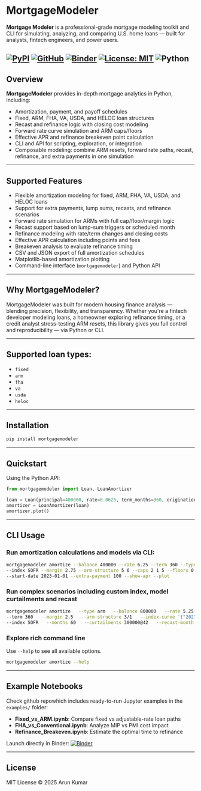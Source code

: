 # MortgageModeler

**Mortgage Modeler** is a professional-grade mortgage modeling toolkit and CLI for simulating, analyzing, and comparing U.S. home loans — built for analysts, fintech engineers, and power users.

[![PyPI](https://img.shields.io/pypi/v/mortgagemodeler)](https://pypi.org/project/mortgagemodeler/)
[![GitHub](https://img.shields.io/badge/github-arunkpe/mortgagemodeler-blue)](https://github.com/arunkpe/mortgagemodeler)
[![Binder](https://mybinder.org/badge_logo.svg)](https://mybinder.org/v2/gh/arunkpe/mortgagemodeler/HEAD?labpath=notebooks%2FFixed_vs_ARM.ipynb)
[![License: MIT](https://img.shields.io/badge/License-MIT-yellow.svg)](https://opensource.org/licenses/MIT)
![Python](https://img.shields.io/pypi/pyversions/mortgagemodeler)
---

## Overview

**MortgageModeler** provides in-depth mortgage analytics in Python, including:

- Amortization, payment, and payoff schedules
- Fixed, ARM, FHA, VA, USDA, and HELOC loan structures
- Recast and refinance logic with closing cost modeling
- Forward rate curve simulation and ARM caps/floors
- Effective APR and refinance breakeven point calculation
- CLI and API for scripting, exploration, or integration
- Composable modeling: combine ARM resets, forward rate paths, recast, refinance, and extra payments in one simulation

---

## Supported Features

- Flexible amortization modeling for fixed, ARM, FHA, VA, USDA, and HELOC loans
- Support for extra payments, lump sums, recasts, and refinance scenarios
- Forward rate simulation for ARMs with full cap/floor/margin logic
- Recast support based on lump-sum triggers or scheduled month
- Refinance modeling with rate/term changes and closing costs
- Effective APR calculation including points and fees
- Breakeven analysis to evaluate refinance timing
- CSV and JSON export of full amortization schedules
- Matplotlib-based amortization plotting
- Command-line interface (`mortgagemodeler`) and Python API

---
## Why MortgageModeler?

MortgageModeler was built for modern housing finance analysis — blending precision, flexibility, and transparency. Whether you're a fintech developer modeling loans, a homeowner exploring refinance timing, or a credit analyst stress-testing ARM resets, this library gives you full control and reproducibility — via Python or CLI.

---

## Supported loan types:

- `fixed`
- `arm`
- `fha`
- `va`
- `usda`
- `heloc`

---

## Installation

```bash
pip install mortgagemodeler
```

---

## Quickstart

Using the Python API:

```python
from mortgagemodeler import Loan, LoanAmortizer

loan = Loan(principal=400000, rate=0.0625, term_months=360, origination_date="2023-01-01")
amortizer = LoanAmortizer(loan)
amortizer.plot()
```

---

## CLI Usage

### Run amortization calculations and models via CLI:

```bash
mortgagemodeler amortize --balance 400000 --rate 6.25 --term 360 --type arm \
--index SOFR --margin 2.75 --arm-structure 5 6 --caps 2 1 5 --floors 0 0 0 \
--start-date 2023-01-01 --extra-payment 100 --show-apr --plot
```

### Run complex scenarios including custom index, model curtailments and recast

```bash
mortgagemodeler amortize   --type arm   --balance 800000   --rate 5.25 \ 
--term 360   --margin 2.5   --arm-structure 3/1   --index-curve '{"2027-07-01": 4.0}' \
--index SOFR   --months 60   --curtailments 300000@42   --recast-month 45
 ```

### Explore rich command line 

Use `--help` to see all available options.

```bash
mortgagemodeler amortize --help
```

---

## Example Notebooks

Check github repowhich  includes ready-to-run Jupyter examples in the `examples/` folder:

- **Fixed_vs_ARM.ipynb**: Compare fixed vs adjustable-rate loan paths
- **FHA_vs_Conventional.ipynb**: Analyze MIP vs PMI cost impact
- **Refinance_Breakeven.ipynb**: Estimate the optimal time to refinance

Launch directly in Binder: [![Binder](https://mybinder.org/badge_logo.svg)](https://mybinder.org/v2/gh/arunkpe/mortgagemodeler/HEAD?labpath=notebooks%2FFixed_vs_ARM.ipynb)

---

## License

MIT License © 2025 Arun Kumar